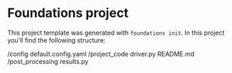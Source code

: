 # Foundations project

This project template was generated with `foundations init`. In
this project you'll find the following structure:

/config
	default.config.yaml
/project_code
	driver.py
	README.md
/post_processing
	results.py
		
		